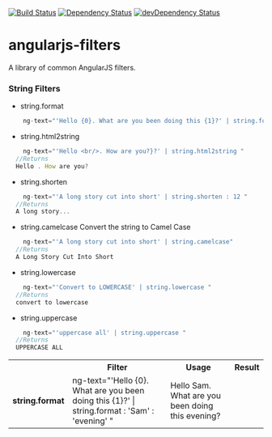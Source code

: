 [![Build Status](https://travis-ci.org/sumitchawla/angularjs-filters.svg?branch=master)](https://travis-ci.org/sumitchawla/angularjs-filters) [![Dependency Status](https://david-dm.org/sumitchawla/angularjs-filters.png)](https://david-dm.org/sumitchawla/angularjs-filters) [![devDependency Status](https://david-dm.org/sumitchawla/angularjs-filters/dev-status.png)](https://david-dm.org/sumitchawla/angularjs-filters#info=devDependencies)

angularjs-filters
=================

A library of common AngularJS filters.


### String Filters

 * string.format

```js
    ng-text="'Hello {0}. What are you been doing this {1}?' | string.format : 'Sam' : 'evening' " 
```
 * string.html2string
 
```js
    ng-text="'Hello <br/>. How are you?}?' | string.html2string " 
  //Returns
  Hello . How are you?
```
 * string.shorten
 
```js
    ng-text="'A long story cut into short' | string.shorten : 12 " 
  //Returns
  A long story...
```

 * string.camelcase 
    Convert the string to Camel Case
```js
    ng-text="'A long story cut into short' | string.camelcase" 
  //Returns
  A Long Story Cut Into Short
```

 * string.lowercase
 
```js
    ng-text="'Convert to LOWERCASE' | string.lowercase " 
  //Returns
  convert to lowercase
```

 * string.uppercase
 
```js
    ng-text="'uppercase all' | string.uppercase " 
  //Returns
  UPPERCASE ALL
```

<table>
 <th>
   <th>Filter</td>
   <th>Usage</td>
   <th>Result</td>
  </tr>
  <tr>
   <td><b>string.format</b></td>
   <td>ng-text="'Hello {0}. What are you been doing this {1}?' | string.format : 'Sam' : 'evening' " </td>
   <td>Hello Sam. What are you been doing this evening?</td>
  </tr>
</table>

